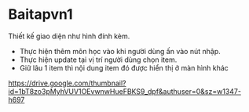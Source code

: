 # Baitapvn1
Thiết kế giao diện như hình đính kèm.
- Thực hiện thêm môn học vào khi người dùng ấn vào nút nhập.
- Thực hiện update tại vị trí người dùng chọn item.
- Giữ lâu 1 item thì nội dung item đó được hiển thị ở màn hình khác

https://drive.google.com/thumbnail?id=1bT8zo3pMyhVUV1OEvwnwHueFBKS9_dpf&authuser=0&sz=w1347-h697

